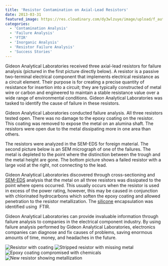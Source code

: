 ```yaml
---
title: 'Resistor Contamination on Axial-Lead Resistors'
date: 2013-03-31
featured_image: https://res.cloudinary.com/dy3wlzuye/image/upload/f_auto,c_scale,w_250/v1/GideonLabs/sym1128-3.jpg
categories:
  - 'Contamination Analysis'
  - 'Failure Analysis'
  - 'FTIR'
  - 'Inorganic Analysis'
  - 'Resistor Failure Analysis'
  - 'Success Stories'
---
```


Gideon Analytical Laboratories received three axial-lead resistors for failure analysis (pictured in the first picture directly below). A resistor is a passive two-terminal electrical component that implements electrical resistance as a circuit element. Their purpose is for creating a precise quantity of resistance for insertion into a circuit; they are typically constructed of metal wire or carbon and engineered to maintain a stable resistance value over a wide range of environmental conditions. Gideon Analytical Laboratories was tasked to identify the cause of failure in these resistors.

Gideon Analytical Laboratories conducted failure analysis. All three resistors tested open. There was no damage to the epoxy coating on the resistor. This coating was removed to expose the metal on an alumina shaft. The resistors were open due to the metal dissipating more in one area than others.

The resistors were analyzed in the SEM-EDS for foreign material. The second picture below is an SEM micrograph of one of the failures. The metal is depleted to the point where the distinction between the trough and the metal height are gone. The bottom picture shows a failed resistor with a large void at the right, not connecting to the lead.

Gideon Analytical Laboratories discovered through cross-sectioning and [SEM-EDS](/analytical-services/scanning-electron-microscopy/) analysis that the metal on all three resistors was dissipated to the point where opens occurred. This usually occurs when the resistor is used in excess of the power rating, however, this may be caused in conjunction with chlorinated hydrocarbons which soften the epoxy coating and allowed penetration to the resistor metallization. The [silicone](/analytical-services/fourier-transform-infra-red-spectroscopy/) encapsulation was identified using  FTIR.

Gideon Analytical Laboratories can provide invaluable information through failure analysis to companies in the electrical component industry. By using failure analysis performed by Gideon Analytical Laboratories, electronics companies can diagnose and fix causes of problems, saving enormous amounts of time, money, and headaches in the future.

![Resistor with coating](https://res.cloudinary.com/dy3wlzuye/image/upload/f_auto,c_scale,w_300/GideonLabs/sym1128-1.jpg 'Resistor sym1128-1 Coating')
![Stripped resistor with missing metal](https://res.cloudinary.com/dy3wlzuye/image/upload/f_auto,c_scale,w_300/GideonLabs/sym1128-2.jpg 'The sym1128-2 stripped resistor with missing metal')
![Epoxy coating compromised with chemicals](https://res.cloudinary.com/dy3wlzuye/image/upload/f_auto,c_scale,w_300/GideonLabs/sym1128-3.jpg 'Epoxy coating compromised with chemicals')
![New resistor showing metallization](https://res.cloudinary.com/dy3wlzuye/image/upload/f_auto,c_scale,w_300/GideonLabs/sym1128-4.jpg 'New resistor showing metallization')
